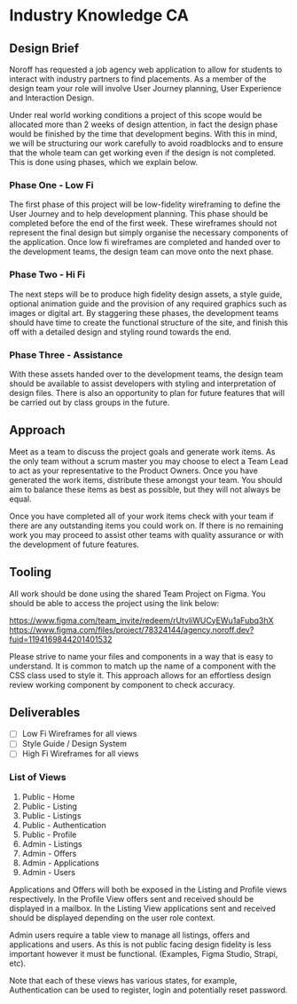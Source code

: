 # Industry Knowledge CA

## Design Brief

Noroff has requested a job agency web application to allow for students to interact with industry partners to find placements. As a member of the design team your role will involve User Journey planning, User Experience and Interaction Design.

Under real world working conditions a project of this scope would be allocated more than 2 weeks of design attention, in fact the design phase would be finished by the time that development begins. With this in mind, we will be structuring our work carefully to avoid roadblocks and to ensure that the whole team can get working even if the design is not completed. This is done using phases, which we explain below.

### Phase One - Low Fi

The first phase of this project will be low-fidelity wireframing to define the User Journey and to help development planning. This phase should be completed before the end of the first week. These wireframes should not represent the final design but simply organise the necessary components of the application. Once low fi wireframes are completed and handed over to the development teams, the design team can move onto the next phase.

### Phase Two - Hi Fi

The next steps will be to produce high fidelity design assets, a style guide, optional animation guide and the provision of any required graphics such as images or digital art. By staggering these phases, the development teams should have time to create the functional structure of the site, and finish this off with a detailed design and styling round towards the end.

### Phase Three - Assistance

With these assets handed over to the development teams, the design team should be available to assist developers with styling and interpretation of design files. There is also an opportunity to plan for future features that will be carried out by class groups in the future.

## Approach

Meet as a team to discuss the project goals and generate work items. As the only team without a scrum master you may choose to elect a Team Lead to act as your representative to the Product Owners. Once you have generated the work items, distribute these amongst your team. You should aim to balance these items as best as possible, but they will not always be equal.

Once you have completed all of your work items check with your team if there are any outstanding items you could work on. If there is no remaining work you may proceed to assist other teams with quality assurance or with the development of future features.

## Tooling

All work should be done using the shared Team Project on Figma. You should be able to access the project using the link below:

https://www.figma.com/team_invite/redeem/rUtvliWUCyEWu1aFubq3hX
https://www.figma.com/files/project/78324144/agency.noroff.dev?fuid=1194169844201401532

Please strive to name your files and components in a way that is easy to understand. It is common to match up the name of a component with the CSS class used to style it. This approach allows for an effortless design review working component by component to check accuracy.

## Deliverables

- [ ] Low Fi Wireframes for all views
- [ ] Style Guide / Design System
- [ ] High Fi Wireframes for all views

### List of Views

1. Public - Home
2. Public - Listing
3. Public - Listings
4. Public - Authentication
5. Public - Profile
6. Admin - Listings
7. Admin - Offers
8. Admin - Applications
9. Admin - Users

Applications and Offers will both be exposed in the Listing and Profile views respectively. In the Profile View offers sent and received should be displayed in a mailbox. In the Listing View applications sent and received should be displayed depending on the user role context.

Admin users require a table view to manage all listings, offers and applications and users. As this is not public facing design fidelity is less important however it must be functional. (Examples, Figma Studio, Strapi, etc).

Note that each of these views has various states, for example, Authentication can be used to register, login and potentially reset password.